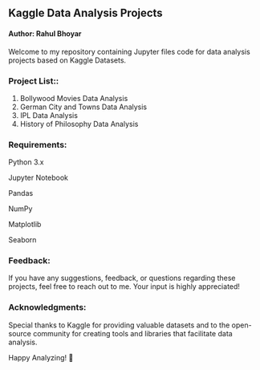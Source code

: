 ## Kaggle Data Analysis Projects

#### Author: Rahul Bhoyar

Welcome to my repository containing Jupyter files code for data analysis projects based on Kaggle Datasets.

### Project List::
1. Bollywood Movies Data Analysis
2. German City and Towns Data Analysis
3. IPL Data Analysis
4. History of Philosophy Data Analysis

### Requirements:

Python 3.x

Jupyter Notebook

Pandas

NumPy

Matplotlib

Seaborn

### Feedback:
If you have any suggestions, feedback, or questions regarding these projects, feel free to reach out to me. Your input is highly appreciated!

### Acknowledgments:
Special thanks to Kaggle for providing valuable datasets and to the open-source community for creating tools and libraries that facilitate data analysis.

Happy Analyzing! 🚀
